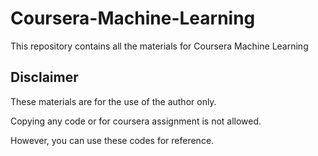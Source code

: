 # Coursera-Machine-Learning
This repository contains all the materials for Coursera Machine Learning 

## Disclaimer
These materials are for the use of the author only.

Copying any code or for coursera assignment is not allowed.

However, you can use these codes for reference.
